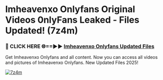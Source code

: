 # Imheavenxo Onlyfans Original Videos 0nlyFans Leaked - Files Updated! (7z4m)

<h3>🔴 CLICK HERE 🌐==►► <a href="https://tinyurl.com/ehrbuxhb" rel="nofollow">Imheavenxo Onlyfans Updated Files</a></h3>

Get Imheavenxo Onlyfans and all content. Now you can access all videos and pictures of Imheavenxo Onlyfans. New Updated Files 2025!

[![7z4m](https://i.imgur.com/lVYEuWS.gif)](https://tinyurl.com/ehrbuxhb)
